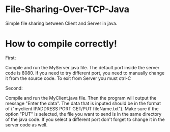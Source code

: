 # File-Sharing-Over-TCP-Java

Simple file sharing between Client and Server in java.

# How to compile correctly!

First: 	

Compile and run the MyServer.java file. The default port inside the server code is 8080. If you need to try
different port, you need to manually change it from the source code. To exit from Server you must ctrl-C


Second:

Compile and run the MyClient.java file. Then the program will output the message "Enter the data". The data
that is inputed should be in the format of ("myclient IPADDRESS PORT GET/PUT fileName.txt"). Make sure if 
the option "PUT" is selected, the file you want to send is in the same directory of the java code. If you 
select a different port don't forget to change it in the server code as well. 


